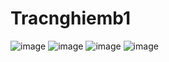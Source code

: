 # Tracnghiemb1

![image](https://github.com/nnhnhu/Tracnghiemb1/assets/143105183/1525eaf6-a830-4138-8cef-ebea01482856)
![image](https://github.com/nnhnhu/Tracnghiemb1/assets/143105183/5def5f0a-8752-4d5a-a25f-c04f1f7efa73)
![image](https://github.com/nnhnhu/Tracnghiemb1/assets/143105183/fa3ec23d-0446-434c-820e-179fd26b3b26)
![image](https://github.com/nnhnhu/Tracnghiemb1/assets/143105183/83d5c7bd-6056-449d-8d43-10f290bb2dd1)
